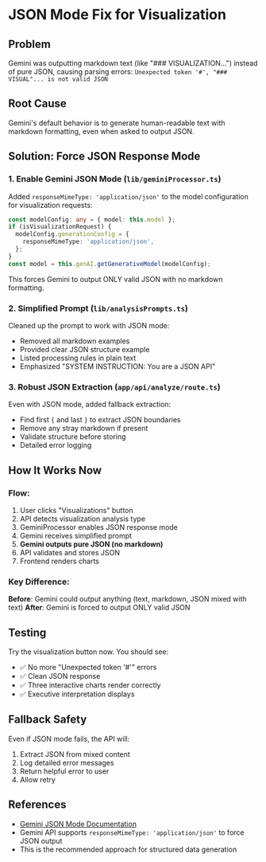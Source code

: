 # JSON Mode Fix for Visualization

## Problem
Gemini was outputting markdown text (like "### VISUALIZATION...") instead of pure JSON, causing parsing errors: `Unexpected token '#', "### VISUAL"... is not valid JSON`

## Root Cause
Gemini's default behavior is to generate human-readable text with markdown formatting, even when asked to output JSON.

## Solution: Force JSON Response Mode

### 1. Enable Gemini JSON Mode (`lib/geminiProcessor.ts`)
Added `responseMimeType: 'application/json'` to the model configuration for visualization requests:

```typescript
const modelConfig: any = { model: this.model };
if (isVisualizationRequest) {
  modelConfig.generationConfig = {
    responseMimeType: 'application/json',
  };
}
const model = this.genAI.getGenerativeModel(modelConfig);
```

This forces Gemini to output ONLY valid JSON with no markdown formatting.

### 2. Simplified Prompt (`lib/analysisPrompts.ts`)
Cleaned up the prompt to work with JSON mode:
- Removed all markdown examples
- Provided clear JSON structure example
- Listed processing rules in plain text
- Emphasized "SYSTEM INSTRUCTION: You are a JSON API"

### 3. Robust JSON Extraction (`app/api/analyze/route.ts`)
Even with JSON mode, added fallback extraction:
- Find first `{` and last `}` to extract JSON boundaries
- Remove any stray markdown if present
- Validate structure before storing
- Detailed error logging

## How It Works Now

### Flow:
1. User clicks "Visualizations" button
2. API detects visualization analysis type
3. GeminiProcessor enables JSON response mode
4. Gemini receives simplified prompt
5. **Gemini outputs pure JSON (no markdown)**
6. API validates and stores JSON
7. Frontend renders charts

### Key Difference:
**Before**: Gemini could output anything (text, markdown, JSON mixed with text)
**After**: Gemini is forced to output ONLY valid JSON

## Testing

Try the visualization button now. You should see:
- ✅ No more "Unexpected token '#'" errors
- ✅ Clean JSON response
- ✅ Three interactive charts render correctly
- ✅ Executive interpretation displays

## Fallback Safety

Even if JSON mode fails, the API will:
1. Extract JSON from mixed content
2. Log detailed error messages
3. Return helpful error to user
4. Allow retry

## References

- [Gemini JSON Mode Documentation](https://ai.google.dev/gemini-api/docs/json-mode)
- Gemini API supports `responseMimeType: 'application/json'` to force JSON output
- This is the recommended approach for structured data generation
